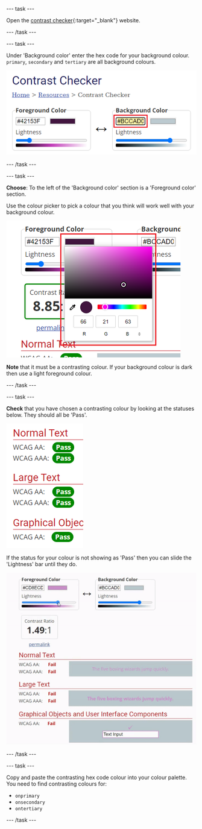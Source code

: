 --- task ---

Open the [contrast checker](https://webaim.org/resources/contrastchecker/){:target="_blank"} website.

--- /task ---

--- task ---

Under 'Background color' enter the hex code for your background colour. `primary`, `secondary` and `tertiary` are all background colours. 

![A screenshot of the contrast checker website. The hex code underneath background color is highlighted.](images/back-color.png)

--- /task ---

--- task ---

**Choose**: To the left of the 'Background color' section is a 'Foreground color' section. 

Use the colour picker to pick a colour that you think will work well with your background colour. 

![A screenshot of the contrast checker website. The colour picker underneath foreground color is highlighted.](images/fore-color.png)

**Note** that it must be a contrasting colour. If your background colour is dark then use a light foreground colour. 

--- /task ---

--- task ---

**Check** that you have chosen a contrasting colour by looking at the statuses below. They should all be 'Pass'.

![A screenshot of the contrast checker website. All of the statuses display the word: 'Pass'.](images/pass.PNG)

If the status for your colour is not showing as 'Pass' then you can slide the 'Lightness' bar until they do.

![Animation of the status bar being moved to the left and the statuses changing to 'Pass'.](images/adjust-contrast.gif)

--- /task ---

--- task ---

Copy and paste the contrasting hex code colour into your colour palette. You need to find contrasting colours for:

+ `onprimary`
+ `onsecondary`
+ `ontertiary`

--- /task ---




